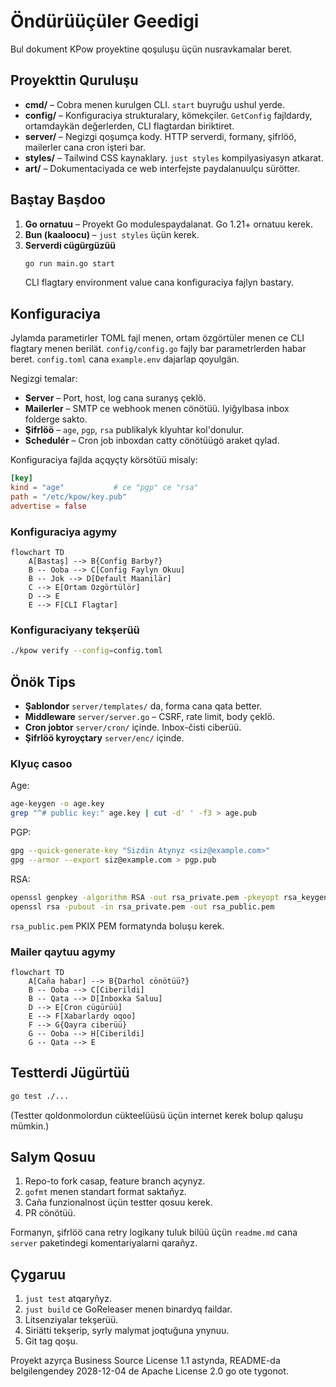 # Öndürüüçüler Geedigi

Bul dokument KPow proyektine qoşuluşu üçün nusravkamalar beret.

## Proyekttin Quruluşu

- **cmd/** – Cobra menen kurulgen CLI. `start` buyruğu ushul yerde.
- **config/** – Konfiguraciya strukturalary, kömekçiler. `GetConfig` fajldardy, ortamdaykän değerlerden, CLI flagtardan biriktiret.
- **server/** – Negizgi qoşumça kody. HTTP serverdi, formany, şifrlöö, mailerler cana cron işteri bar.
- **styles/** – Tailwind CSS kaynaklary. `just styles` kompilyasiyasyn atkarat.
- **art/** – Dokumentaciyada ce web interfejste paydalanuulçu sürötter.

## Baştay Başdoo

1. **Go ornatuu** – Proyekt Go modulespaydalanat. Go 1.21+ ornatuu kerek.
2. **Bun (kaaloocu)** – `just styles` üçün kerek.
3. **Serverdi cügürgüzüü**
   ```sh
   go run main.go start
   ```
   CLI flagtary environment value cana konfiguraciya fajlyn bastary.

## Konfiguraciya

Jylamda parametirler TOML fajl menen, ortam özgörtüler menen ce CLI flagtary menen berilät. `config/config.go` fajly bar parametrlerden habar beret. `config.toml` cana `example.env` dajarlap qoyulgän.

Negizgi temalar:

- **Server** – Port, host, log cana suranyş çeklö.
- **Mailerler** – SMTP ce webhook menen cönötüü. Iyiğylbasa inbox folderge sakto.
- **Şifrlöö** – `age`, `pgp`, `rsa` publikalyk klyuhtar kol'donulur.
- **Schedulér** – Cron job inboxdan catty cönötüügö araket qylad.

Konfiguraciya fajlda açqyçty körsötüü misaly:

```toml
[key]
kind = "age"           # ce "pgp" ce "rsa"
path = "/etc/kpow/key.pub"
advertise = false
```

### Konfiguraciya agymy

```mermaid
flowchart TD
    A[Bastaş] --> B{Config Barby?}
    B -- Ooba --> C[Config Faylyn Okuu]
    B -- Jok --> D[Default Maanilär]
    C --> E[Ortam Ozgörtülör]
    D --> E
    E --> F[CLI Flagtar]
```

### Konfiguraciyany tekşerüü

```sh
./kpow verify --config=config.toml
```

## Önök Tips

- **Şablondor** `server/templates/` da, forma cana qata better.
- **Middleware** `server/server.go` – CSRF, rate limit, body çeklö.
- **Cron jobtor** `server/cron/` içinde. Inbox-čisti ciberüü.
- **Şifrlöö kyroyçtary** `server/enc/` içinde.

### Klyuç casoo

Age:

```sh
age-keygen -o age.key
grep "^# public key:" age.key | cut -d' ' -f3 > age.pub
```

PGP:

```sh
gpg --quick-generate-key "Sizdin Atynyz <siz@example.com>"
gpg --armor --export siz@example.com > pgp.pub
```

RSA:

```sh
openssl genpkey -algorithm RSA -out rsa_private.pem -pkeyopt rsa_keygen_bits:2048
openssl rsa -pubout -in rsa_private.pem -out rsa_public.pem
```

`rsa_public.pem` PKIX PEM formatynda boluşu kerek.

### Mailer qaytuu agymy

```mermaid
flowchart TD
    A[Caña habar] --> B{Darhol cönötüü?}
    B -- Ooba --> C[Ciberildi]
    B -- Qata --> D[Inboxka Saluu]
    D --> E[Cron cügürüü]
    E --> F[Xabarlardy oqoo]
    F --> G{Qayra ciberüü}
    G -- Ooba --> H[Ciberildi]
    G -- Qata --> E
```

## Testterdi Jügürtüü

```sh
go test ./...
```

(Testter qoldonmolordun cükteelüüsü üçün internet kerek bolup qaluşu mümkin.)

## Salym Qosuu

1. Repo-to fork casap, feature branch açynyz.
2. `gofmt` menen standart format saktañyz.
3. Caña funzionalnost üçün testter qosuu kerek.
4. PR cönötüü.

Formanyn, şifrlöö cana retry logikany tuluk bilüü üçün `readme.md` cana `server` paketindegi komentariyalarni qarañyz.

## Çygaruu

1. `just test` atqaryñyz.
2. `just build` ce GoReleaser menen binardyq faildar.
3. Litsenziyalar tekşerüü.
4. Siriätti tekşerip, syrly malymat joqtuğuna ynynuu.
5. Git tag qoşu.

Proyekt azyrça Business Source License 1.1 astynda, README-da belgilengendey 2028-12-04 de Apache License 2.0 go ote tygonot.
